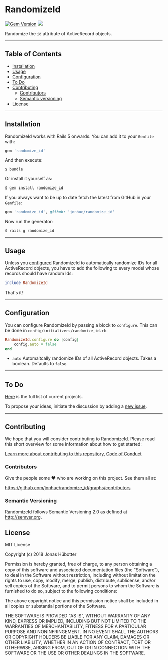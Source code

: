 # RandomizeId

[![Gem Version](https://badge.fury.io/rb/randomize_id.svg)](https://badge.fury.io/rb/randomize_id) <img src="https://travis-ci.org/jonhue/randomize_id.svg?branch=master" />

Randomize the `id` attribute of ActiveRecord objects.

---

## Table of Contents

* [Installation](#installation)
* [Usage](#usage)
* [Configuration](#configuration)
* [To Do](#to-do)
* [Contributing](#contributing)
    * [Contributors](#contributors)
    * [Semantic versioning](#semantic-versioning)
* [License](#license)

---

## Installation

RandomizeId works with Rails 5 onwards. You can add it to your `Gemfile` with:

```ruby
gem 'randomize_id'
```

And then execute:

    $ bundle

Or install it yourself as:

    $ gem install randomize_id

If you always want to be up to date fetch the latest from GitHub in your `Gemfile`:

```ruby
gem 'randomize_id', github: 'jonhue/randomize_id'
```

Now run the generator:

    $ rails g randomize_id

---

## Usage

Unless you [configured](#configuration) RandomizeId to automatically randomize IDs for all ActiveRecord objects, you have to add the following to every model whose records should have random Ids:

```ruby
include RandomizeId
```

That's it!

---

## Configuration

You can configure RandomizeId by passing a block to `configure`. This can be done in `config/initializers/randomize_id.rb`:

```ruby
RandomizeId.configure do |config|
    config.auto = false
end
```

* `auto` Automaitcally randomize IDs of all ActiveRecord objects. Takes a boolean. Defaults to `false`.

---

## To Do

[Here](https://github.com/jonhue/randomize_id/projects/1) is the full list of current projects.

To propose your ideas, initiate the discussion by adding a [new issue](https://github.com/jonhue/randomize_id/issues/new).

---

## Contributing

We hope that you will consider contributing to RandomizeId. Please read this short overview for some information about how to get started:

[Learn more about contributing to this repository](CONTRIBUTING.md), [Code of Conduct](CODE_OF_CONDUCT.md)

### Contributors

Give the people some :heart: who are working on this project. See them all at:

https://github.com/jonhue/randomize_id/graphs/contributors

### Semantic Versioning

RandomizeId follows Semantic Versioning 2.0 as defined at http://semver.org.

## License

MIT License

Copyright (c) 2018 Jonas Hübotter

Permission is hereby granted, free of charge, to any person obtaining a copy
of this software and associated documentation files (the "Software"), to deal
in the Software without restriction, including without limitation the rights
to use, copy, modify, merge, publish, distribute, sublicense, and/or sell
copies of the Software, and to permit persons to whom the Software is
furnished to do so, subject to the following conditions:

The above copyright notice and this permission notice shall be included in all
copies or substantial portions of the Software.

THE SOFTWARE IS PROVIDED "AS IS", WITHOUT WARRANTY OF ANY KIND, EXPRESS OR
IMPLIED, INCLUDING BUT NOT LIMITED TO THE WARRANTIES OF MERCHANTABILITY,
FITNESS FOR A PARTICULAR PURPOSE AND NONINFRINGEMENT. IN NO EVENT SHALL THE
AUTHORS OR COPYRIGHT HOLDERS BE LIABLE FOR ANY CLAIM, DAMAGES OR OTHER
LIABILITY, WHETHER IN AN ACTION OF CONTRACT, TORT OR OTHERWISE, ARISING FROM,
OUT OF OR IN CONNECTION WITH THE SOFTWARE OR THE USE OR OTHER DEALINGS IN THE
SOFTWARE.
